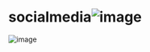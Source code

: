 # socialmedia![image](https://user-images.githubusercontent.com/93452091/171013758-6de63be3-d491-4964-aef7-421ea6b5eed7.png)
![image](https://user-images.githubusercontent.com/93452091/171014324-4a4ff958-44a2-4f2e-a80a-f037472cfa0d.png)

